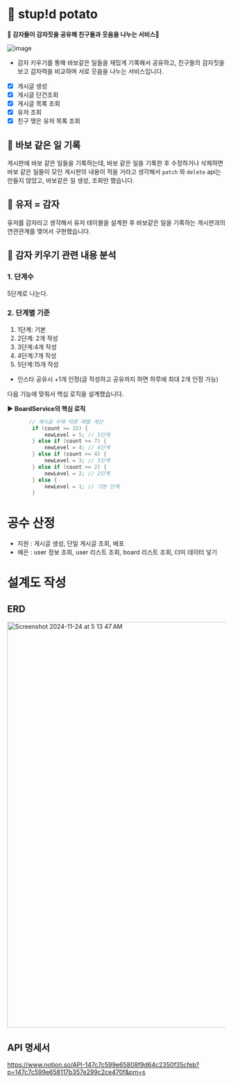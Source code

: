 # 🥔 stup!d potato 
**📌 감자들이 감자짓을 공유해 친구들과 웃음을 나누는 서비스📌** 

![image](https://github.com/user-attachments/assets/c2c53c8b-ee04-41ff-95ea-bec764bfeeaf)


- 감자 키우기를 통해 바보같은 일들을 재밌게 기록해서 공유하고, 친구들의 감자짓을 보고 감자력을 비교하며 서로 웃음을 나누는 서비스입니다.
- [x]  게시글 생성
- [x]  게시글 단건조회
- [x]  게시글 목록 조회
- [x]  유저 조회
- [x]  친구 맺은 유저 목록 조회

## 🥔 바보 같은 일 기록

게시판에 바보 같은 일들을 기록하는데, 바보 같은 일을 기록한 후 수정하거나 삭제하면 바보 같은 일들이 모인 게시판의 내용이 적을 거라고 생각해서 `patch` 와 `delete` api는 만들지 않았고, 바보같은 일 생성, 조회만 했습니다.

## 🥔 유저 = 감자

유저를 감자라고 생각해서 유저 테이블을 설계한 후 바보같은 일을 기록하는 게시판과의 연관관계를 맺어서 구현했습니다.

## 🥔 감자 키우기 관련 내용 분석

### 1. 단계수

5단계로 나눈다.

### 2. 단계별 기준

1. 1단계: 기본
2. 2단계: 2개 작성 
3. 3단계:4개 작성
4. 4단계:7개 작성
5. 5단계:15개 작성
- 인스타 공유시 +1개 인정(글 작성하고 공유까지 하면 하루에 최대 2개 인정 가능)

다음 기능에 맞춰서 핵심 로직을 설계했습니다.

**▶️ BoardService의 핵심 로직**

```java
       // 게시글 수에 따른 레벨 계산
        if (count >= 15) {
            newLevel = 5; // 5단계
        } else if (count >= 7) {
            newLevel = 4; // 4단계
        } else if (count >= 4) {
            newLevel = 3; // 3단계
        } else if (count >= 2) {
            newLevel = 2; // 2단계
        } else {
            newLevel = 1; // 기본 단계
        }
```

# 공수 산정

- 지원 : 게시글 생성, 단일 게시글 조회, 배포
- 예은 : user 정보 조회, user 리스트 조회, board 리스트 조회, 더미 데이터 넣기

# 설계도 작성

## ERD
<img width="933" alt="Screenshot 2024-11-24 at 5 13 47 AM" src="https://github.com/user-attachments/assets/8b6ddab0-cbb8-4be3-8d3e-73af66e52ba1">

## API 명세서
https://www.notion.so/API-147c7c599e65808f9d64c2350f35cfeb?p=147c7c599e658117b357e299c2ce470f&pm=s

